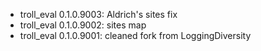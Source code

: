 -   troll_eval 0.1.0.9003: Aldrich's sites fix
-   troll_eval 0.1.0.9002: sites map
-   troll_eval 0.1.0.9001: cleaned fork from LoggingDiversity
